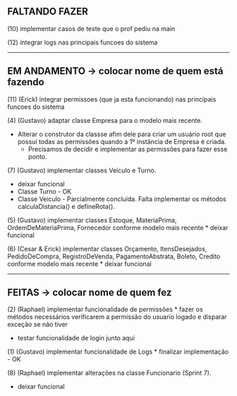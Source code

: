 ## FALTANDO FAZER

(10) implementar casos de teste que o prof pediu na main

(12) integrar logs nas principais funcoes do sistema

----------------------------------------------------------------------

## EM ANDAMENTO -> colocar nome de quem está fazendo

(11) (Erick) integrar permissoes (que ja esta funcionando) nas principais funcoes do sistema

(4) (Gustavo) adaptar classe Empresa para o modelo mais recente.
  * Alterar o construtor da classse afim dele para criar um usuário root que possuí todas as permissões quando a 1º instância de Empresa é criada.
    * Precisamos de decidir e implementar as permissões para fazer esse ponto.

(7) (Gustavo) implementar classes Veiculo e Turno.
  * deixar funcional
  * Classe Turno - OK
  * Classe Veiculo - Parcialmente concluída. Falta implementar os métodos calculaDistancia() e defineRota().

(5) (Gustavo) implementar classes Estoque, MateriaPrima, OrdemDeMateriaPrima, Fornecedor conforme modelo mais recente
	* deixar funcional

(6) (Cesar & Erick) implementar classes Orçamento, ItensDesejados, PedidoDeCompra, RegistroDeVenda, PagamentoAbstrata, Boleto, Credito conforme modelo mais recente
	* deixar funcional

----------------------------------------------------------------------

## FEITAS -> colocar nome de quem fez

(2) (Raphael) implementar funcionalidade de permissões
	* fazer os métodos necessários verificarem a permissão do usuario logado e disparar
	exceção se não tiver
  * testar funcionalidade de login junto aqui

(1) (Gustavo) implementar funcionalidade de Logs
	* finalizar implementação - OK

(8) (Raphael) implementar alterações na classe Funcionario (Sprint 7).
  * deixar funcional